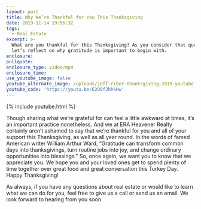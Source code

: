 ```yaml
---
layout: post
title: Why We’re Thankful for You This Thanksgiving
date: 2019-11-14 19:56:32
tags:
  - Real Estate
excerpt: >-
  What are you thankful for this Thanksgiving? As you consider that question,
  let’s reflect on why gratitude is important to begin with.
enclosure:
pullquote:
enclosure_type: video/mp4
enclosure_time:
use_youtube_image: false
youtube_alternate_image: /uploads/jeff-riber-thanksgiving-2019-youtube.png
youtube_code: 'https://youtu.be/E2U9fJhhkHw'
---
```


{% include youtube.html %}

Though sharing what we’re grateful for can feel a little awkward at times, it’s an important practice nonetheless. And we at ERA Heavener Realty certainly aren’t ashamed to say that we’re thankful for you and all of your support this Thanksgiving, as well as all year round. In the words of famed American writer William Arthur Ward, “Gratitude can transform common days into thanksgivings, turn routine jobs into joy, and change ordinary opportunities into blessings.” So, once again, we want you to know that we appreciate you. We hope you and your loved ones get to spend plenty of time together over great food and great conversation this Turkey Day. Happy Thanksgiving\!

As always, if you have any questions about real estate or would like to learn what we can do for you, feel free to give us a call or send us an email. We look forward to hearing from you soon.